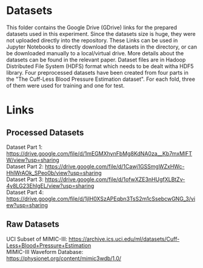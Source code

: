 # Datasets
This folder contains the Google Drive (GDrive) links for the prepared datasets used in this experiment. Since the datasets size is huge, they were not uploaded directly into the repository. These Links can be used in Jupyter Notebooks to directly download the datasets in the directory, or can be downloaded manually to a local/virtual drive. More details about the datasets can be found in the relevant paper. Dataset files are in Hadoop Distributed File System (HDFS) format which needs to be dealt witha HDF5 library. Four preprocessed datasets have been created from four parts in the "The Cuff-Less Blood Pressure Estimation dataset". For each fold, three of them were used for training and one for test.

# Links  
## Processed Datasets  
Dataset Part 1: https://drive.google.com/file/d/1mEGMXhynFbMg8KdNA0za__Kb7mxMlFTW/view?usp=sharing  
Dataset Part 2: https://drive.google.com/file/d/1Cawj1GSSmgWZxHWc-HhlWrAOk_SPeo0b/view?usp=sharing  
Dataset Part 3: https://drive.google.com/file/d/1ofwXZE3nHUgfXLBtZv-4y8LG23EhIgEL/view?usp=sharing  
Dataset Part 4: https://drive.google.com/file/d/1jIH0XSzAPEqbn3TsS2m1cSsebcwGNG_3/view?usp=sharing  
## Raw Datasets  
UCI Subset of MIMIC-III: https://archive.ics.uci.edu/ml/datasets/Cuff-Less+Blood+Pressure+Estimation  
MIMIC-III Waveform Database: https://physionet.org/content/mimic3wdb/1.0/  
